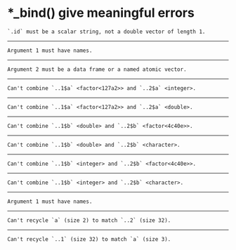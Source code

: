 # *_bind() give meaningful errors

    `.id` must be a scalar string, not a double vector of length 1.

---

    Argument 1 must have names.

---

    Argument 2 must be a data frame or a named atomic vector.

---

    Can't combine `..1$a` <factor<127a2>> and `..2$a` <integer>.

---

    Can't combine `..1$a` <factor<127a2>> and `..2$a` <double>.

---

    Can't combine `..1$b` <double> and `..2$b` <factor<4c40e>>.

---

    Can't combine `..1$b` <double> and `..2$b` <character>.

---

    Can't combine `..1$b` <integer> and `..2$b` <factor<4c40e>>.

---

    Can't combine `..1$b` <integer> and `..2$b` <character>.

---

    Argument 1 must have names.

---

    Can't recycle `a` (size 2) to match `..2` (size 32).

---

    Can't recycle `..1` (size 32) to match `a` (size 3).

